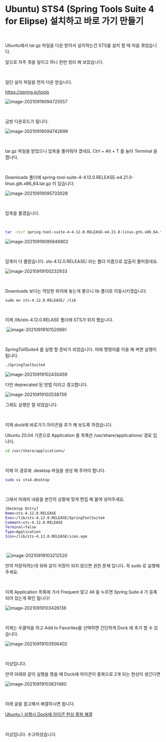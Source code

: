 # Ubuntu) STS4 (Spring Tools Suite 4 for Elipse) 설치하고 바로 가기 만들기

​		

Ubuntu에서 tar.gz 파일을 다운 받아서 설치하는건 STS를 설치 할 때 처음 겪었습니다. 

앞으로 자주 겪을 일이고 하니 한번 정리 해 보았습니다.

​		

일단 설치 파일을 먼저 다운 받습니다.	

https://spring.io/tools

![image-20210919094725557](https://raw.githubusercontent.com/Shane-Park/markdownBlog/master/OS/linux/ubuntu/sts.assets/image-20210919094725557.png)

​			

금방 다운로드가 됩니다.

![image-20210919094742699](https://raw.githubusercontent.com/Shane-Park/markdownBlog/master/OS/linux/ubuntu/sts.assets/image-20210919094742699.png)

​	

tar.gz 파일을 받았으니 압축을 풀어줘야 겠네요. Ctrl + Alt + T 를 눌러 Terminal 을 켭니다.	

​	

Downloads 폴더에 spring-tool-suite-4-4.12.0.RELEASE-e4.21.0-linux.gtk.x86_64.tar.gz 이 있습니다.

![image-20210919095733028](https://raw.githubusercontent.com/Shane-Park/markdownBlog/master/OS/linux/ubuntu/sts.assets/image-20210919095733028.png)	

​		

압축을 풀겠습니다. 

​		

```bash
tar -zxvf spring-tool-suite-4-4.12.0.RELEASE-e4.21.0-linux.gtk.x86_64.tar.gz
```

![image-20210919095948902](https://raw.githubusercontent.com/Shane-Park/markdownBlog/master/OS/linux/ubuntu/sts.assets/image-20210919095948902.png)

​	

압축이 다 풀렸습니다. sts-4.12.0.RELEASE/ 라는 폴더 이름으로 압출이 풀어졌네요.

![image-20210919100232933](https://raw.githubusercontent.com/Shane-Park/markdownBlog/master/OS/linux/ubuntu/sts.assets/image-20210919100232933.png)

​	

Downloads 보다는 적당한 위치에 놓는게 좋으니 lib 폴더로 이동시키겠습니다.

```shell
sudo mv sts-4.12.0.RELEASE/ /lib
```

​			

이제 /lib/sts-4.12.0.RELASE 폴더에 STS가 위치 했습니다.

​	![image-20210919101520661](https://raw.githubusercontent.com/Shane-Park/markdownBlog/master/OS/linux/ubuntu/sts.assets/image-20210919101520661.png)

​	

SpringTollSuite4 를 실행 할 준비가 되었습니다. 아래 명령어를 이용 해 켜면 실행이 됩니다.

```bash
./SpringToolSuite4
```

![image-20210919102430459](https://raw.githubusercontent.com/Shane-Park/markdownBlog/master/OS/linux/ubuntu/sts.assets/image-20210919102430459.png)

다만 deprecated 된 방법 이라고 경고합니다.

![image-20210919102538759](https://raw.githubusercontent.com/Shane-Park/markdownBlog/master/OS/linux/ubuntu/sts.assets/image-20210919102538759.png)

그래도 실행은 잘 되었습니다.

​	

이제 dock에 바로가기 아이콘을 추가 해 보도록 하겠습니다.

Ubuntu 20.04 기준으로 Application 들 목록은 /usr/share/applications/ 경로 입니다.

```bash
cd /usr/share/applications/
```

​	

이제 이 경로에 .desktop 파일을 생성 해 주어야 합니다.

```bash
sudo vi sts4.desktop
```

​	

그래서 아래의 내용을 본인의 상황에 맞게 편집 해 붙여 넣어주세요.

```bash
[Desktop Entry]
Name=sts-4.12.0.RELEASE
Exec=/lib/sts-4.12.0.RELEASE/SpringToolSuite4
Comment=sts-4.12.0.RELEASE
Terminal=false
Type=Application
Icon=/lib/sts-4.12.0.RELEASE/icon.xpm
```

​		

​	![image-20210919103212520](https://raw.githubusercontent.com/Shane-Park/markdownBlog/master/OS/linux/ubuntu/sts.assets/image-20210919103212520.png)

만약 저장하려는데 위와 같이 저장이 되지 않으면 권한 문제 입니다. 꼭 sudo 로 실행해주세요.

​		

이제 Application 목록에 가서 Frequent 말고 All 을 누르면 Spring Suite 4 가 등록 되어 있는게 확인 됩니다!

![image-20210919103426136](https://raw.githubusercontent.com/Shane-Park/markdownBlog/master/OS/linux/ubuntu/sts.assets/image-20210919103426136.png)

​	

이제는 우클릭을 하고 Add to Favorites를 선택하면 간단하게 Dock 에 추가 할 수 있습니다.

![image-20210919103506402](https://raw.githubusercontent.com/Shane-Park/markdownBlog/master/OS/linux/ubuntu/sts.assets/image-20210919103506402.png)

​	

이상입니다.

만약 아래와 같이 실행을 했을 때 Dock에 아이콘이 중복으로 2개 되는 현상이 생긴다면

![image-20210919103631480](https://raw.githubusercontent.com/Shane-Park/markdownBlog/master/OS/linux/ubuntu/sts.assets/image-20210919103631480.png)

​	

아래 글을 참고해서 해결하시면 됩니다.

[Ubuntu ) 실행시 Dock에 아이콘 현상 중복 해결](https://shanepark.tistory.com/235)

​	

이상입니다. 수고하셨습니다.